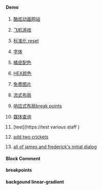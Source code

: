 #### Demo
1. [酷炫动画网站](https://tympanus.net/codrops/css_reference/)
1. [飞机游戏](https://tympanus.net/Tutorials/TheAviator/part1.html) 
1. [标准化 reset](https://necolas.github.io/normalize.css/)
1. [字体](https://fontawesome.com/)
1. [橘皮配色](http://colours.neilorangepeel.com/)
1. [HEX颜色](https://rgb.to/)
1. [免费图片](https://unsplash.com)
1. [流式布局](http://www.liquidapsive.com/)
1. [响应式布局break points](https://gs.statcounter.com/screen-resolution-stats)
1. [媒体查询](https://tympanus.net/codrops/css_reference/media-queries/)
1. [test](https://test various staff )

1. [add two crickets]()
2. [all of james and frederick's initial dialog]()

#### Block Comment

#### breakpoints
#### backgound linear-gradient
